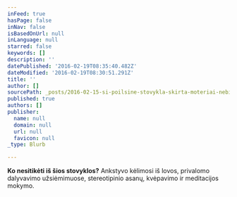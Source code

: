 ```yaml
---
inFeed: true
hasPage: false
inNav: false
isBasedOnUrl: null
inLanguage: null
starred: false
keywords: []
description: ''
datePublished: '2016-02-19T08:35:40.482Z'
dateModified: '2016-02-19T08:30:51.291Z'
title: ''
author: []
sourcePath: _posts/2016-02-15-si-poilsine-stovykla-skirta-moteriai-nebijanciai-buti-savim.md
published: true
authors: []
publisher:
  name: null
  domain: null
  url: null
  favicon: null
_type: Blurb

---
```

**Ko nesitikėti iš šios stovyklos?** Ankstyvo kėlimosi iš lovos, privalomo dalyvavimo užsiėmimuose, stereotipinio asanų, kvėpavimo ir meditacijos mokymo.
